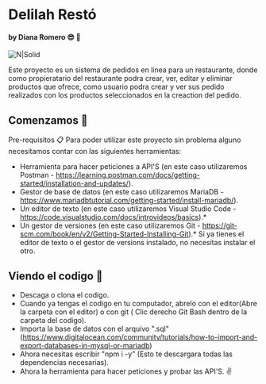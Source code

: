 # Delilah Restó
#### by Diana Romero 😎 🌸

![N|Solid](https://res-4.cloudinary.com/crunchbase-production/image/upload/c_lpad,h_256,w_256,f_auto,q_auto:eco/qyomdhenscbmqehdy7yp)

Este proyecto es un sistema de pedidos en linea para un restaurante, donde como propieratario del restaurante podra crear, ver, editar y eliminar  productos que ofrece, como usuario podra crear y ver sus pedido realizados con los productos seleccionados en la creaction del pedido.

## Comenzamos 🏁
Pre-requisitos 📋
Para poder utilizar este proyecto sin problema alguno necesitamos contar con las siguientes herramientas:

- Herramienta para hacer peticiones a API'S (en este caso utilizaremos Postman - https://learning.postman.com/docs/getting-started/installation-and-updates/).
- Gestor de base de datos (en este caso utilizaremos MariaDB - https://www.mariadbtutorial.com/getting-started/install-mariadb/).
- Un editor de texto (en este caso utilizaremos Visual Studio Code - https://code.visualstudio.com/docs/introvideos/basics).*
- Un gestor de versiones (en este caso utilizaremos Git - https://git-scm.com/book/en/v2/Getting-Started-Installing-Git).*
Si ya tienes el editor de texto o el gestor de versions instalado, no necesitas instalar el otro.

## Viendo el codigo 🔧

- Descaga o clona el codigo.
- Cuando ya tengas el codigo en tu computador, abrelo con el editor(Abre la carpeta con el editor) o con git ( Clic derecho Git Bash dentro de la carpeta del codigo).
- Importa la base de datos con el arquivo ".sql" (https://www.digitalocean.com/community/tutorials/how-to-import-and-export-databases-in-mysql-or-mariadb)
- Ahora necesitas escribir "npm i -y" (Esto te descargara todas las dependencias necesarias).
- Ahora la herramienta para hacer peticiones y probar las API'S. ✌️
